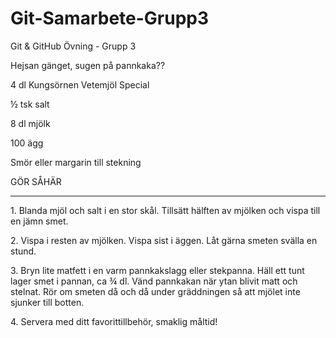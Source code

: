 # Git-Samarbete-Grupp3

Git \& GitHub Övning - Grupp 3



Hejsan gänget, sugen på pannkaka??



4 dl Kungsörnen Vetemjöl Special

½  tsk salt

8 dl mjölk

100 ägg

Smör eller margarin till stekning



GÖR SÅHÄR 

----------



1\. Blanda mjöl och salt i en stor skål. Tillsätt hälften av mjölken och vispa till en jämn smet.

2\. Vispa i resten av mjölken. Vispa sist i äggen. Låt gärna smeten svälla en stund.

3\. Bryn lite matfett i en varm pannkakslagg eller stekpanna. Häll ett tunt lager smet i pannan, ca ¾ dl. Vänd pannkakan när ytan blivit matt och stelnat. Rör om smeten då och då under gräddningen så att mjölet inte sjunker till botten.

4\. Servera med ditt favorittillbehör, smaklig måltid!



